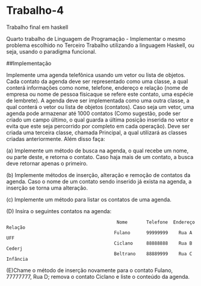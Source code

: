 # Trabalho-4
Trabalho final em haskell


  Quarto trabalho de Linguagem de Programação - Implementar o mesmo problema escolhido no Terceiro Trabalho utilizando a linguagem Haskell, ou seja, usando o paradigma funcional. 

 ##Implementação
 
Implemente uma agenda telefônica usando um vetor ou lista de objetos. Cada contato da agenda deve ser representado como uma classe, a qual conterá informações como nome, telefone, endereço e relação (nome de empresa ou nome de pessoa físicaque se refere este contato, uma espécie de lembrete). A agenda deve ser implementada como uma outra classe, a qual conterá o vetor ou lista de objetos (contatos). Caso seja um vetor, uma agenda pode armazenar até 1000 contatos (Como sugestão, pode ser  criado um campo último, o qual guarda a última posição inserida no vetor e evita que este seja percorrido por completo em cada operação). Deve ser criada uma terceira classe, chamada Principal, a qual utilizará as classes criadas anteriormente. Além disso faça:
    
 (a) Implemente um método de busca na agenda, o qual recebe um nome, ou parte deste, e retorna o contato. Caso haja mais de um contato, a busca deve retornar apenas o primeiro.
    
 (b) Implemente métodos de inserção, alteração e remoção de contatos da agenda. Caso o nome de um contato sendo inserido já exista na agenda, a inserção se torna uma alteração.
    
 (c) Implemente um método para listar os contatos de uma agenda.
    
 (D) Insira o seguintes contatos na agenda: 
    
                                             Nome       Telefone  Endereço    Relação
                                            Fulano      99999999    Rua A       UFF
                                            Ciclano     88888888    Rua B     Cederj   
                                            Beltrano    88889999    Rua C     Infância

 (E)Chame o método de inserção novamente para o contato Fulano, 77777777, Rua D; remova o contato Ciclano e liste o conteúdo da agenda.
